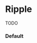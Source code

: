 # Ripple
TODO

<Playground />

<Usage />

<Api />

<Examples />

### Default
<Example value="examples/default" />

